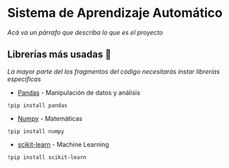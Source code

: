 # Sistema de Aprendizaje Automático

_Acá va un párrafo que describa lo que es el proyecto_

## Librerías más usadas 🚀

_La mayor parte del los fragmentos del código necesitarás instar librerías especificas_

* [Pandas](https://pandas.pydata.org/) - Manipulación de datos y análisis

```console
!pip install pandas
```

* [Numpy](https://numpy.org/) - Matemáticas

```console
!pip install numpy
```
* [scikit-learn](https://scikit-learn.org/stable/) - Machine Learning

```console
!pip install scikit-learn
```
